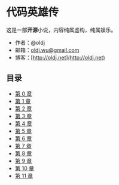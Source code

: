 代码英雄传
==========

这是一部**开源**小说，内容纯属虚构，纯属娱乐。


* 作者：@oldj
* 邮箱：oldj.wu@gmail.com
* 博客：[http://oldj.net](http://oldj.net)

## 目录

* [第 0 章](https://github.com/oldj/code-heros/blob/master/%E6%AD%A3%E6%96%87/0.md)
* [第 1 章](https://github.com/oldj/code-heros/blob/master/%E6%AD%A3%E6%96%87/1.md)
* [第 2 章](https://github.com/oldj/code-heros/blob/master/%E6%AD%A3%E6%96%87/2.md)
* [第 3 章](https://github.com/oldj/code-heros/blob/master/%E6%AD%A3%E6%96%87/3.md)
* [第 4 章](https://github.com/oldj/code-heros/blob/master/%E6%AD%A3%E6%96%87/4.md)
* [第 5 章](https://github.com/oldj/code-heros/blob/master/%E6%AD%A3%E6%96%87/5.md)
* [第 6 章](https://github.com/oldj/code-heros/blob/master/%E6%AD%A3%E6%96%87/6.md)
* [第 7 章](https://github.com/oldj/code-heros/blob/master/%E6%AD%A3%E6%96%87/7.md)
* [第 8 章](https://github.com/oldj/code-heros/blob/master/%E6%AD%A3%E6%96%87/8.md)
* [第 9 章](https://github.com/oldj/code-heros/blob/master/%E6%AD%A3%E6%96%87/9.md)
* [第 10 章](https://github.com/oldj/code-heros/blob/master/%E6%AD%A3%E6%96%87/10.md)
* [第 11 章](https://github.com/oldj/code-heros/blob/master/%E6%AD%A3%E6%96%87/11.md)
